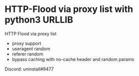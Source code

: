 # HTTP-Flood via proxy list with python3 URLLIB
HTTP Flood via proxy list
* proxy support
* useragent random
* referer random
* bypass caching with no-cache header and random params



Discord: uninstall#9477

